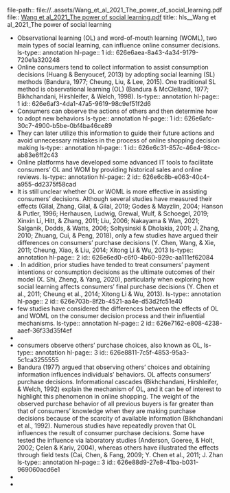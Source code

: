 file-path:: file://..assets/Wang_et_al_2021_The_power_of_social_learning.pdf
file:: [Wang et al_2021_The power of social learning.pdf](file://..assets/Wang_et_al_2021_The_power_of_social_learning.pdf)
title:: hls__Wang et al_2021_The power of social learning

- Observational learning (OL) and word-of-mouth learning (WOML), two main types of social learning, can influence online consumer decisions. 
  ls-type:: annotation
  hl-page:: 1
  id:: 626e6aea-8a43-4a34-9179-720e1a320248
- Online consumers tend to collect information to assist consumption decisions (Huang & Benyoucef, 2013) by adopting social learning (SL) methods (Bandura, 1977; Cheung, Liu, & Lee, 2015). One traditional SL method is observational learning (OL) (Bandura & McClelland, 1977; Bikhchandani, Hirshleifer, & Welch, 1998).
  ls-type:: annotation
  hl-page:: 1
  id:: 626e6af3-4da1-47a5-9619-98c9ef51f2d6
- Consumers can observe the actions of others and then determine how to adopt new behaviors
  ls-type:: annotation
  hl-page:: 1
  id:: 626e6afc-30c7-4900-b5be-0bf4ba46ce89
- They can later utilize this information to guide their future actions and avoid unnecessary mistakes in the process of online shopping decision making
  ls-type:: annotation
  hl-page:: 1
  id:: 626e6c31-857c-46e4-98cc-ab83e6ff2c43
- Online platforms have developed some advanced IT tools to facilitate consumers’ OL and WOM by providing historical sales and online reviews. 
  ls-type:: annotation
  hl-page:: 2
  id:: 626e6c8b-e063-40c4-a955-dd2375f58cad
- It is still unclear whether OL or WOML is more effective in assisting consumers’ decisions. Although several studies have measured their effects (Gilal,  Zhang, Gilal, & Gilal, 2019;    Godes & Mayzlin, 2004;    Hanson & Putler, 1996;    Herhausen, Ludwig, Grewal, Wulf, & Schoegel, 2019;    Xinxin Li, Hitt, & Zhang, 2011;    Liu, 2006;    Nakayama & Wan, 2021;    Salganik, Dodds, & Watts, 2006;    Soltysinski & Dholakia, 2001;    J. Zhang, 2010;    Zhuang, Cui, & Peng, 2018),   only a few studies have argued their differences on consumers’ purchase decisions (Y. Chen, Wang, & Xie, 2011;    Cheung, Xiao, & Liu, 2014;    Xitong Li & Wu, 2013
  ls-type:: annotation
  hl-page:: 2
  id:: 626e6ed0-c6f0-4b60-929c-aa111ef62084
- .    In addition, prior studies have tended to treat consumers’ payment intentions or consumption decisions as the ultimate outcomes of their model (X.  Shi, Zheng, & Yang, 2020), particularly when exploring how social learning affects consumers’ final purchase decisions (Y.  Chen et al., 2011;    Cheung et al., 2014; Xitong Li & Wu, 2013). 
  ls-type:: annotation
  hl-page:: 2
  id:: 626e703b-8f2b-4521-aa4e-d53d2fc51e40
- few studies have considered the differences between the effects of OL and WOML on the consumer decision process and their influential mechanisms. 
  ls-type:: annotation
  hl-page:: 2
  id:: 626e7162-e808-4238-aaef-36f33d35f4ef
-
- consumers observe others’ purchase choices, also known as OL,
  ls-type:: annotation
  hl-page:: 3
  id:: 626e8811-7c5f-4853-95a3-5c1ca3255555
- Bandura (1977) argued that observing others’ choices and obtaining information influences individuals’ behaviors. OL affects consumers’ purchase decisions. Informational cascades (Bikhchandani, Hirshleifer, & Welch, 1992)    explain the mechanism of OL, and it can be of interest to highlight this phenomenon in online shopping. The weight of the observed purchase behavior of all previous buyers is far greater than that of consumers’ knowledge when they are making purchase decisions because of the scarcity of available information (Bikhchandani et al., 1992).   Numerous studies have repeatedly proven that OL influences the result of consumer purchase decisions. Some have tested the influence via laboratory studies (Anderson, Goeree, & Holt, 2002;    Çelen & Kariv, 2004),    whereas others have illustrated the effects through field tests (Cai,  Chen, & Fang, 2009;    Y. Chen et al., 2011;    J. Zhan
  ls-type:: annotation
  hl-page:: 3
  id:: 626e88d9-27e8-41ba-b031-969060acd6e1
-
-